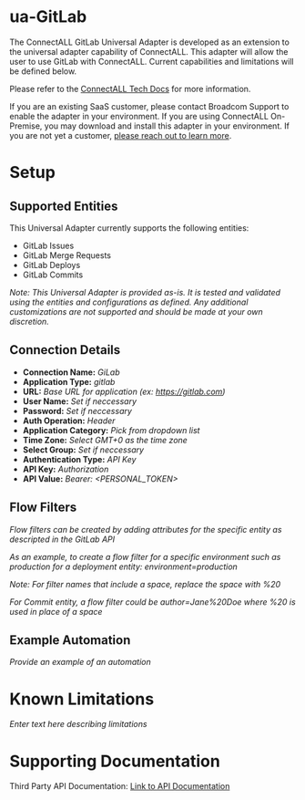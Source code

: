 # ua-GitLab

The ConnectALL GitLab Universal Adapter is developed as an extension to the universal adapter capability of ConnectALL. This adapter will allow the user to use GitLab with ConnectALL. Current capabilities and limitations will be defined below.

Please refer to the [ConnectALL Tech Docs](https://techdocs.broadcom.com/us/en/ca-enterprise-software/valueops/connectall/3-5/adapters/universal-adapter.html) for more information.

If you are an existing SaaS customer, please contact Broadcom Support to enable the adapter in your environment. If you are using ConnectALL On-Premise, you may download and install this adapter in your environment. If you are not yet a customer, [please reach out to learn more](https://enterprise-software.broadcom.com/contact-us).

# Setup

## Supported Entities

This Universal Adapter currently supports the following entities:
* GitLab Issues
* GitLab Merge Requests
* GitLab Deploys
* GitLab Commits

*Note: This Universal Adapter is provided as-is. It is tested and validated using the entities and configurations as defined. Any additional customizations are not supported and should be made at your own discretion.*

## Connection Details

* **Connection Name:** *GiLab*
* **Application Type:** *gitlab*
* **URL:** *Base URL for application (ex: https://gitlab.com)*
* **User Name:** *Set if neccessary*
* **Password:** *Set if neccessary*
* **Auth Operation:** *Header*
* **Application Category:** *Pick from dropdown list*
* **Time Zone:** *Select GMT+0 as the time zone*
* **Select Group:** *Set if neccessary*
* **Authentication Type:** *API Key*
* **API Key:** *Authorization*
* **API Value:** *Bearer: <PERSONAL_TOKEN>*

## Flow Filters

*Flow filters can be created by adding attributes for the specific entity as descripted in the GitLab API*

*As an example, to create a flow filter for a specific environment such as production for a deployment entity:*
*environment=production*

*Note:  For filter names that include a space, replace the space with %20*

*For Commit entity, a flow filter could be author=Jane%20Doe where %20 is used in place of a space*

## Example Automation

*Provide an example of an automation*

# Known Limitations

*Enter text here describing limitations*

# Supporting Documentation

Third Party API Documentation: [Link to API Documentation](https://docs.gitlab.com/ee/api/rest/)
